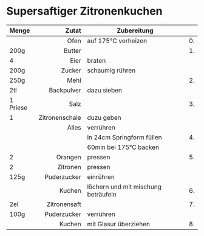 # Supersaftiger Zitronenkuchen

<!--zutaten-->
|Menge|Zutat|Zubereitung|  |
|:----|----:|-----------|-:|
||Ofen|auf 175°C vorheizen|0.|
|200g|Butter||1.|
|4|Eier|braten||
|200g|Zucker|schaumig rühren||
|250g|Mehl||2.|
|2tl|Backpulver|dazu sieben||
|1 Priese|Salz||3.|
|1|Zitronenschale|duzu geben||
||Alles|verrühren||
|||in 24cm Springform füllen|4.|
|||60min bei 175°C backen||
|2|Orangen|pressen|5.|
|2|Zitronen|pressen||
|125g|Puderzucker|einrühren||
||Kuchen|löchern und mit mischung beträufeln|6.|
|2el|Zitronensaft||7.|
|100g|Puderzucker|verrühren|
||Kuchen|mit Glasur überziehen|8.|
<!--/zutaten-->